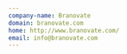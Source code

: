 ```yaml
---
company-name: Branovate
domain: branovate.com
home: http://www.branovate.com/
email: info@branovate.com
---
```




